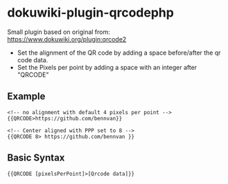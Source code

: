 # dokuwiki-plugin-qrcodephp

Small plugin based on original from: https://www.dokuwiki.org/plugin:qrcode2

- Set the alignment of the QR code by adding a space before/after the qr code data.
- Set the Pixels per point by adding a space with an integer after "QRCODE"

Example
----
```
<!-- no alignment with default 4 pixels per point -->
{{QRCODE>https://github.com/bennvan}}

<!-- Center aligned with PPP set to 8 -->
{{QRCODE 8> https://github.com/bennvan }}
```


Basic Syntax
----
```
{{QRCODE [pixelsPerPoint]>[Qrcode data]}}

```